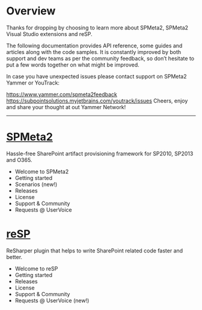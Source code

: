 ﻿---
Title: CSOM provision
Order: 1130
---

# Overview 

Thanks for dropping by choosing to learn more about SPMeta2, SPMeta2 Visual Studio extensions and reSP.

The following documentation provides API reference, some guides and articles along with the code samples.
It is constantly improved by both support and dev teams as per the community feedback, so don’t hesitate to put a few words together on what might be improved.

In case you have unexpected issues please contact support on SPMeta2 Yammer or YouTrack:

https://www.yammer.com/spmeta2feedback
https://subpointsolutions.myjetbrains.com/youtrack/issues
Cheers, enjoy and share your thought at out Yammer Network!

<hr/>

# [SPMeta2](/spmeta2)
Hassle-free SharePoint artifact provisioning framework for SP2010, SP2013 and O365.

* Welcome to SPMeta2
* Getting started
* Scenarios (new!)
* Releases
* License
* Support & Community
* Requests @ UserVoice
	
# [reSP](/resp)
ReSharper plugin that helps to write SharePoint related code faster and better.

* Welcome to reSP
* Getting started
* Releases
* License
* Support & Community
* Requests @ UserVoice (new!)